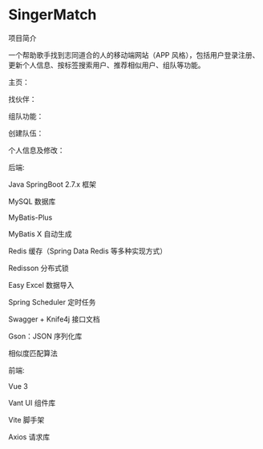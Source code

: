 # SingerMatch
项目简介

一个帮助歌手找到志同道合的人的移动端网站（APP 风格），包括用户登录注册、更新个人信息、按标签搜索用户、推荐相似用户、组队等功能。

主页：

找伙伴：

组队功能：

创建队伍：

个人信息及修改：

后端:

Java SpringBoot 2.7.x 框架

MySQL 数据库

MyBatis-Plus

MyBatis X 自动生成

Redis 缓存（Spring Data Redis 等多种实现方式）

Redisson 分布式锁

Easy Excel 数据导入

Spring Scheduler 定时任务

Swagger + Knife4j 接口文档

Gson：JSON 序列化库

相似度匹配算法

前端:



Vue 3

Vant UI 组件库

Vite 脚手架

Axios 请求库

